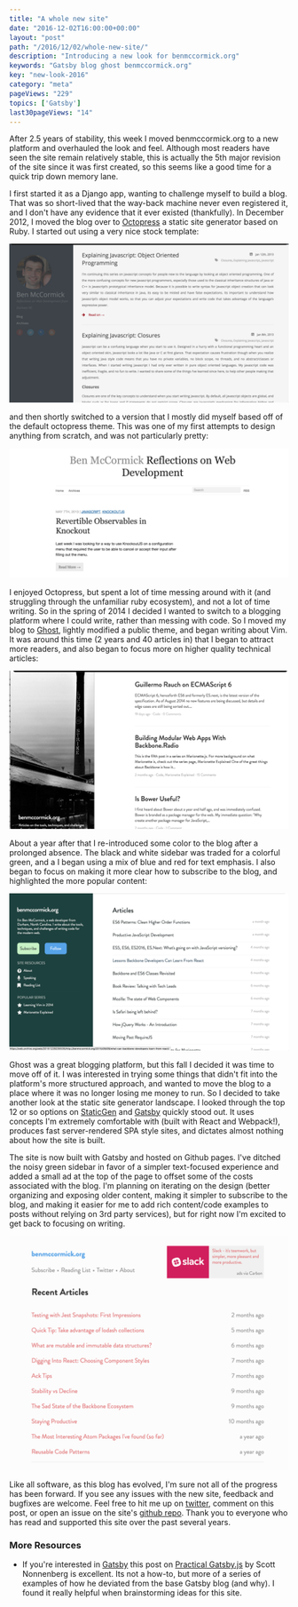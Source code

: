 ```yaml
---
title: "A whole new site"
date: "2016-12-02T16:00:00+00:00"
layout: "post"
path: "/2016/12/02/whole-new-site/"
description: "Introducing a new look for benmccormick.org"
keywords: "Gatsby blog ghost benmccormick.org"
key: "new-look-2016"
category: "meta"
pageViews: "229"
topics: ['Gatsby']
last30pageViews: "14"
---
```


After 2.5 years of stability, this week I moved benmccormick.org to a new platform and overhauled the look and feel. Although most readers have seen the site remain relatively stable, this is actually the 5th major revision of the site since it was first created, so this seems like a good time for a quick trip down memory lane.

I first started it as a Django app, wanting to challenge myself to build a blog.  That was so short-lived that the way-back machine never even registered it, and I don't have any evidence that it ever existed (thankfully).  In December 2012, I moved the blog over to [Octopress](http://octopress.org/) a static site generator based on Ruby.  I started out using a very nice stock template:

<img src="oldsite1.png" class="full-width">

and then shortly switched to a version that I mostly did myself based off of the default octopress theme.  This was one of my first attempts to design anything from scratch, and was not particularly pretty:

<img src="oldsite2.png" class="full-width">

I enjoyed Octopress, but spent a lot of time messing around with it (and struggling through the unfamiliar ruby ecosystem), and not a lot of time writing.  So in the spring of 2014 I decided I wanted to switch to a blogging platform where I could write, rather than messing with code.  So I moved my blog to [Ghost](https://ghost.org/), lightly modified a public theme, and began writing about Vim.  It was around this time (2 years and 40 articles in) that I began to attract more readers, and also began to focus more on higher quality technical articles:

<img src="oldsite3.png" class="full-width">

About a year after that I re-introduced some color to the blog after a prolonged absence. The black and white sidebar was traded for a colorful green, and a I began using a mix of blue and red for text emphasis. I also began to focus on making it more clear how to subscribe to the blog, and highlighted the more popular content:

<img src="oldsite4.png" class="full-width">

Ghost was a great blogging platform, but this fall I decided it was time to move off of it.  I was interested in trying some things that didn't fit into the platform's more structured approach, and wanted to move the blog to a place where it was no longer losing me money to run.  So I decided to take another look at the static site generator landscape. I looked through the top 12 or so options on [StaticGen](https://www.staticgen.com/) and [Gatsby](https://github.com/gatsbyjs/gatsby) quickly stood out.  It uses concepts I'm extremely comfortable with (built with React and Webpack!), produces fast server-rendered SPA style sites, and dictates almost nothing about how the site is built.

The site is now built with Gatsby and hosted on Github pages.  I've ditched the noisy green sidebar in favor of a simpler text-focused experience and added a small ad at the top of the page to offset some of the costs associated with the blog.  I'm planning on iterating on the design (better organizing and exposing older content, making it simpler to subscribe to the blog, and making it easier for me to add rich content/code examples to posts without relying on 3rd party services), but for right now I'm excited to get back to focusing on writing.

<img src="current_site.png" class="full-width">

Like all software, as this blog has evolved, I'm sure not all of the progress has been forward.  If you see any issues with the new site, feedback and bugfixes are welcome.  Feel free to hit me up on [twitter](https://twitter.com/_benmccormick), comment on this post, or open an issue on the site's [github repo](https://github.com/benmccormick/benmccormickorg/issues).  Thank you to everyone who has read and supported this site over the past several years.

### More Resources

- If you're interested in [Gatsby](https://github.com/gatsbyjs/gatsby) this post on [Practical Gatsby.js](https://blog.scottnonnenberg.com/practical-gatsby-js/) by Scott Nonnenberg is excellent.  Its not a how-to, but more of a series of examples of how he deviated from the base Gatsby blog (and why).  I found it really helpful when brainstorming ideas for this site.
